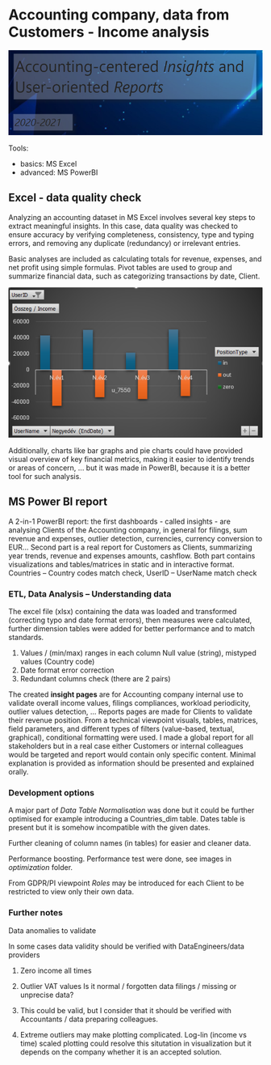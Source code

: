 # Accounting company, data from Customers - Income analysis

![Accounting report](images/accounting_report_header.png)

Tools:
- basics: MS Excel
- advanced: MS PowerBI

## Excel - data quality check

Analyzing an accounting dataset in MS Excel involves several key steps to extract meaningful insights. In this case, data quality was checked to ensure accuracy by verifying completeness, consistency, type and typing errors, and removing any duplicate (redundancy) or irrelevant entries.

Basic analyses are included as calculating totals for revenue, expenses, and net profit using simple formulas. Pivot tables are used to group and summarize financial data, such as categorizing transactions by date, Client. 

![Basic pivot plot](images/Report_Excel_SelectedUserIncome_YQuarters_styled.png)

Additionally, charts like bar graphs and pie charts could have provided visual overview of key financial metrics, making it easier to identify trends or areas of concern, ... but it was made in PowerBI, because it is a better tool for such analysis.

## MS Power BI report

A 2-in-1 PowerBI report: the first dashboards - called insights - are analysing Clients of the Accounting company, in general for filings, sum revenue and expenses, outlier detection, currencies, currency conversion to EUR...
Second part is a real report for Customers as Clients, summarizing year trends, revenue and expenses amounts, cashflow.
Both part contains visualizations and tables/matrices in static and in interactive format.
Countries – Country codes match check, UserID – UserName match check

### ETL, Data Analysis – Understanding data
The excel file (xlsx) containing the data was loaded and transformed (correcting typo and date format errors), then measures were calculated, further dimension tables were added for better performance and to match standards.

1)	Values / (min/max) ranges in each column
Null value (string), mistyped values (Country code)
2)	Date format error correction
3)	Redundant columns check (there are 2 pairs)

The created __insight pages__ are for Accounting company internal use to validate overall income values, filings compliances, workload periodicity, outlier values detection, …
Reports pages are made for Clients to validate their revenue position.
From a technical viewpoint visuals, tables, matrices, field parameters, and different types of filters (value-based, textual, graphical), conditional formatting were used.
I made a global report for all stakeholders but in a real case either Customers or internal colleagues would be targeted and report would contain only specific content. Minimal explanation is provided as information should be presented and explained orally.

### Development options
A major part of _Data Table Normalisation_ was done but it could be further optimised for example introducing a Countries_dim table. Dates table is present but it is somehow incompatible with the given dates.

Further cleaning of column names (in tables) for easier and cleaner data. 

Performance boosting. Performance test were done, see images in _optimization_ folder.

From GDPR/PI viewpoint *Roles* may be introduced for each Client to be restricted to view only their own data.

### Further notes
Data anomalies to validate

In some cases data validity should be verified with DataEngineers/data providers
1)	Zero income all times
2)	Outlier VAT values
Is it normal / forgotten data filings / missing or unprecise data?

1)	This could be valid, but I consider that it should be verified with Accountants / data preparing colleagues.
2)	Extreme outliers may make plotting complicated. Log-lin (income vs time) scaled plotting could resolve this situtation in visualization but it depends on the company whether it is an accepted solution.
